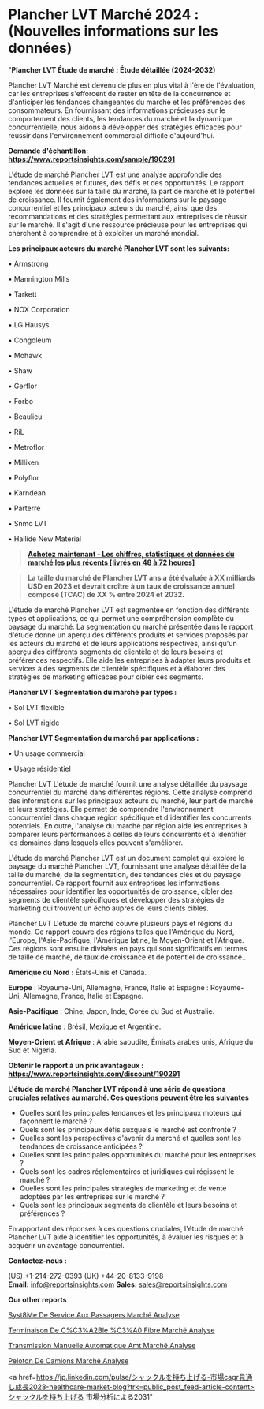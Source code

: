 # Plancher LVT Marché 2024 : (Nouvelles informations sur les données)

"<strong>Plancher LVT Étude de marché : Étude détaillée (2024-2032)</strong>

Plancher LVT Marché est devenu de plus en plus vital à l'ère de l'évaluation, car les entreprises s'efforcent de rester en tête de la concurrence et d'anticiper les tendances changeantes du marché et les préférences des consommateurs. En fournissant des informations précieuses sur le comportement des clients, les tendances du marché et la dynamique concurrentielle, nous aidons à développer des stratégies efficaces pour réussir dans l'environnement commercial difficile d'aujourd'hui.

<strong>Demande d'échantillon: <a href=https://www.reportsinsights.com/sample/190291>https://www.reportsinsights.com/sample/190291</a></strong>

L'étude de marché Plancher LVT est une analyse approfondie des tendances actuelles et futures, des défis et des opportunités. Le rapport explore les données sur la taille du marché, la part de marché et le potentiel de croissance. Il fournit également des informations sur le paysage concurrentiel et les principaux acteurs du marché, ainsi que des recommandations et des stratégies permettant aux entreprises de réussir sur le marché. Il s'agit d'une ressource précieuse pour les entreprises qui cherchent à comprendre et à exploiter un marché mondial.

<strong>Les principaux acteurs du marché Plancher LVT sont les suivants:</strong>

• Armstrong

• Mannington Mills

• Tarkett

• NOX Corporation

• LG Hausys

• Congoleum

• Mohawk

• Shaw

• Gerflor

• Forbo

• Beaulieu

• RiL

• Metroflor

• Milliken

• Polyflor

• Karndean

• Parterre

• Snmo LVT

• Hailide New Material
<blockquote><a href=https://www.reportsinsights.com/buynow/190291><span style=text-decoration: underline;><strong>Achetez maintenant - Les chiffres, statistiques et données du marché les plus récents [livrés en 48 à 72 heures]</strong></span></a></blockquote>
<blockquote><span style=text-decoration: underline;><strong>La taille du marché de Plancher LVT ans a été évaluée à XX milliards USD en 2023 et devrait croître à un taux de croissance annuel composé (TCAC) de XX % entre 2024 et 2032.</strong></span></blockquote>
L'étude de marché Plancher LVT est segmentée en fonction des différents types et applications, ce qui permet une compréhension complète du paysage du marché. La segmentation du marché présentée dans le rapport d'étude donne un aperçu des différents produits et services proposés par les acteurs du marché et de leurs applications respectives, ainsi qu'un aperçu des différents segments de clientèle et de leurs besoins et préférences respectifs. Elle aide les entreprises à adapter leurs produits et services à des segments de clientèle spécifiques et à élaborer des stratégies de marketing efficaces pour cibler ces segments.

<strong>Plancher LVT Segmentation du marché par types :</strong>

• Sol LVT flexible

• Sol LVT rigide

<strong>Plancher LVT Segmentation du marché par applications :</strong>

• Un usage commercial

• Usage résidentiel

Plancher LVT L'étude de marché fournit une analyse détaillée du paysage concurrentiel du marché dans différentes régions. Cette analyse comprend des informations sur les principaux acteurs du marché, leur part de marché et leurs stratégies. Elle permet de comprendre l'environnement concurrentiel dans chaque région spécifique et d'identifier les concurrents potentiels. En outre, l'analyse du marché par région aide les entreprises à comparer leurs performances à celles de leurs concurrents et à identifier les domaines dans lesquels elles peuvent s'améliorer.

L'étude de marché Plancher LVT est un document complet qui explore le paysage du marché Plancher LVT, fournissant une analyse détaillée de la taille du marché, de la segmentation, des tendances clés et du paysage concurrentiel. Ce rapport fournit aux entreprises les informations nécessaires pour identifier les opportunités de croissance, cibler des segments de clientèle spécifiques et développer des stratégies de marketing qui trouvent un écho auprès de leurs clients cibles.

Plancher LVT L'étude de marché couvre plusieurs pays et régions du monde. Ce rapport couvre des régions telles que l'Amérique du Nord, l'Europe, l'Asie-Pacifique, l'Amérique latine, le Moyen-Orient et l'Afrique. Ces régions sont ensuite divisées en pays qui sont significatifs en termes de taille de marché, de taux de croissance et de potentiel de croissance..

<strong>Amérique du Nord :</strong> États-Unis et Canada.

<strong>Europe</strong> : Royaume-Uni, Allemagne, France, Italie et Espagne : Royaume-Uni, Allemagne, France, Italie et Espagne.

<strong>Asie-Pacifique</strong> : Chine, Japon, Inde, Corée du Sud et Australie.

<strong>Amérique latine</strong> : Brésil, Mexique et Argentine.

<strong>Moyen-Orient et Afrique</strong> : Arabie saoudite, Émirats arabes unis, Afrique du Sud et Nigeria.

<strong>Obtenir le rapport à un prix avantageux : <a href=https://www.reportsinsights.com/discount/190291>https://www.reportsinsights.com/discount/190291</a></strong>

<strong>L'étude de marché Plancher LVT répond à une série de questions cruciales relatives au marché. Ces questions peuvent être les suivantes</strong>
<ul>
  <li>Quelles sont les principales tendances et les principaux moteurs qui façonnent le marché ?</li>
  <li>Quels sont les principaux défis auxquels le marché est confronté ?</li>
  <li>Quelles sont les perspectives d'avenir du marché et quelles sont les tendances de croissance anticipées ?</li>
  <li>Quelles sont les principales opportunités du marché pour les entreprises ?</li>
  <li>Quels sont les cadres réglementaires et juridiques qui régissent le marché ?</li>
  <li>Quelles sont les principales stratégies de marketing et de vente adoptées par les entreprises sur le marché ?</li>
  <li>Quels sont les principaux segments de clientèle et leurs besoins et préférences ?</li>
</ul>
En apportant des réponses à ces questions cruciales, l'étude de marché Plancher LVT aide à identifier les opportunités, à évaluer les risques et à acquérir un avantage concurrentiel.

<strong>Contactez-nous :</strong>

(US) +1-214-272-0393
(UK) +44-20-8133-9198
<strong>Email:</strong> <a>info@reportsinsights.com</a>
<strong>Sales:</strong> <a>sales@reportsinsights.com</a>

<strong>Our other reports</strong>

<a href=https://www.linkedin.com/pulse/syst%25C3%25A8me-de-service-aux-passagers-march%25C3%25A9-rapport-analyse>Syst8Me De Service Aux Passagers Marché Analyse</a>

<a href=https://www.linkedin.com/pulse/terminaison-de-c%C3%A2ble-%C3%A0-fibre-march%C3%A9-analyse-des-xtqcf/>Terminaison De C%C3%A2Ble %C3%A0 Fibre Marché Analyse</a>

<a href=https://www.linkedin.com/pulse/transmission-manuelle-automatique-amt-march%C3%A9-y0e4f/>Transmission Manuelle Automatique Amt Marché Analyse</a>

<a href=https://www.linkedin.com/pulse/peloton-de-camions-march%C3%A9-valorisation-5o1xf/>Peloton De Camions Marché Analyse</a>

<a href=https://jp.linkedin.com/pulse/シャックルを持ち上げる-市場cagr見通し成長2028-healthcare-market-blog?trk=public_post_feed-article-content>シャックルを持ち上げる 市場分析による2031</a>"
